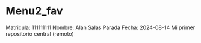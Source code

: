 # Menu2_fav
Matricula: 111111111 
Nombre: Alan Salas Parada 
Fecha: 2024-08-14
Mi primer repositorio central (remoto)
